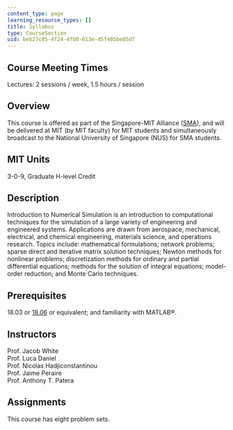 ```yaml
---
content_type: page
learning_resource_types: []
title: Syllabus
type: CourseSection
uid: beb27c05-4f24-4fb0-613e-d5f405be85d7
---
```


Course Meeting Times
--------------------

Lectures: 2 sessions / week, 1.5 hours / session

Overview
--------

This course is offered as part of the Singapore-MIT Alliance ([SMA](http://web.mit.edu/sma/)), and will be delivered at MIT (by MIT faculty) for MIT students and simultaneously broadcast to the National University of Singapore (NUS) for SMA students.

MIT Units
---------

3-0-9, Graduate H-level Credit

Description
-----------

Introduction to Numerical Simulation is an introduction to computational techniques for the simulation of a large variety of engineering and engineered systems. Applications are drawn from aerospace, mechanical, electrical, and chemical engineering, materials science, and operations research. Topics include: mathematical formulations; network problems; sparse direct and iterative matrix solution techniques; Newton methods for nonlinear problems; discretization methods for ordinary and partial differential equations; methods for the solution of integral equations; model-order reduction; and Monte Carlo techniques.

Prerequisites
-------------

18.03 or [18.06](/courses/18-06-linear-algebra-spring-2005) or equivalent; and familiarity with MATLAB®.

Instructors
-----------

Prof. Jacob White  
Prof. Luca Daniel  
Prof. Nicolas Hadjiconstantinou  
Prof. Jaime Peraire  
Prof. Anthony T. Patera

Assignments
-----------

This course has eight problem sets.